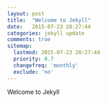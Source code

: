 ```yaml
---
layout: post
title:  "Welcome to Jekyll"
date:   2015-07-23 20:27:44
categories: jekyll update
comments: true
sitemap:
  lastmod: 2015-07-23 20:27:44
  priority: 0.7
  changefreq: 'monthly'
  exclude: 'no'
---
```


Welcome to Jekyll